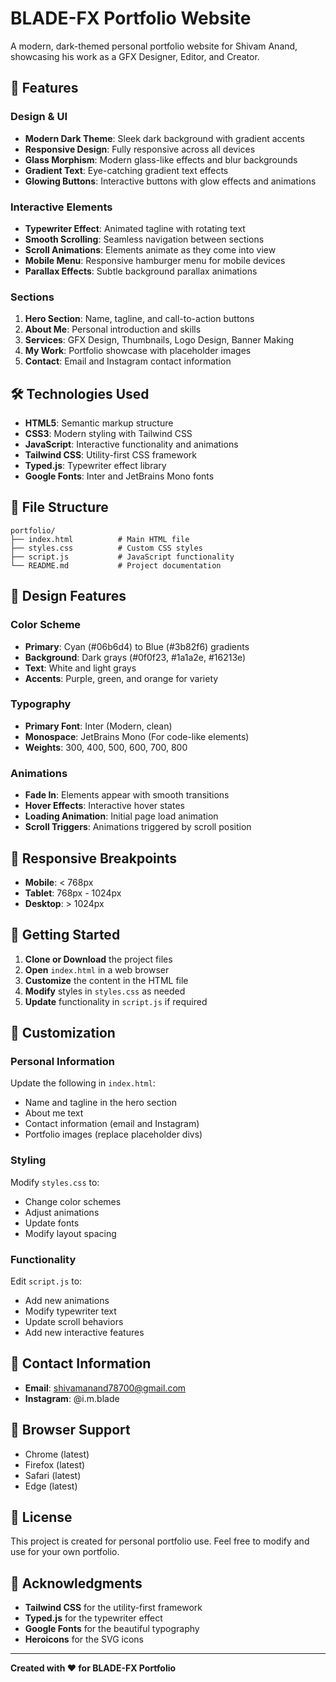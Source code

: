 # BLADE-FX Portfolio Website

A modern, dark-themed personal portfolio website for Shivam Anand, showcasing his work as a GFX Designer, Editor, and Creator.

## 🚀 Features

### Design & UI
- **Modern Dark Theme**: Sleek dark background with gradient accents
- **Responsive Design**: Fully responsive across all devices
- **Glass Morphism**: Modern glass-like effects and blur backgrounds
- **Gradient Text**: Eye-catching gradient text effects
- **Glowing Buttons**: Interactive buttons with glow effects and animations

### Interactive Elements
- **Typewriter Effect**: Animated tagline with rotating text
- **Smooth Scrolling**: Seamless navigation between sections
- **Scroll Animations**: Elements animate as they come into view
- **Mobile Menu**: Responsive hamburger menu for mobile devices
- **Parallax Effects**: Subtle background parallax animations

### Sections
1. **Hero Section**: Name, tagline, and call-to-action buttons
2. **About Me**: Personal introduction and skills
3. **Services**: GFX Design, Thumbnails, Logo Design, Banner Making
4. **My Work**: Portfolio showcase with placeholder images
5. **Contact**: Email and Instagram contact information

## 🛠️ Technologies Used

- **HTML5**: Semantic markup structure
- **CSS3**: Modern styling with Tailwind CSS
- **JavaScript**: Interactive functionality and animations
- **Tailwind CSS**: Utility-first CSS framework
- **Typed.js**: Typewriter effect library
- **Google Fonts**: Inter and JetBrains Mono fonts

## 📁 File Structure

```
portfolio/
├── index.html          # Main HTML file
├── styles.css          # Custom CSS styles
├── script.js           # JavaScript functionality
└── README.md           # Project documentation
```

## 🎨 Design Features

### Color Scheme
- **Primary**: Cyan (#06b6d4) to Blue (#3b82f6) gradients
- **Background**: Dark grays (#0f0f23, #1a1a2e, #16213e)
- **Text**: White and light grays
- **Accents**: Purple, green, and orange for variety

### Typography
- **Primary Font**: Inter (Modern, clean)
- **Monospace**: JetBrains Mono (For code-like elements)
- **Weights**: 300, 400, 500, 600, 700, 800

### Animations
- **Fade In**: Elements appear with smooth transitions
- **Hover Effects**: Interactive hover states
- **Loading Animation**: Initial page load animation
- **Scroll Triggers**: Animations triggered by scroll position

## 📱 Responsive Breakpoints

- **Mobile**: < 768px
- **Tablet**: 768px - 1024px
- **Desktop**: > 1024px

## 🚀 Getting Started

1. **Clone or Download** the project files
2. **Open** `index.html` in a web browser
3. **Customize** the content in the HTML file
4. **Modify** styles in `styles.css` as needed
5. **Update** functionality in `script.js` if required

## 🎯 Customization

### Personal Information
Update the following in `index.html`:
- Name and tagline in the hero section
- About me text
- Contact information (email and Instagram)
- Portfolio images (replace placeholder divs)

### Styling
Modify `styles.css` to:
- Change color schemes
- Adjust animations
- Update fonts
- Modify layout spacing

### Functionality
Edit `script.js` to:
- Add new animations
- Modify typewriter text
- Update scroll behaviors
- Add new interactive features

## 📧 Contact Information

- **Email**: shivamanand78700@gmail.com
- **Instagram**: @i.m.blade

## 🔧 Browser Support

- Chrome (latest)
- Firefox (latest)
- Safari (latest)
- Edge (latest)

## 📄 License

This project is created for personal portfolio use. Feel free to modify and use for your own portfolio.

## 🙏 Acknowledgments

- **Tailwind CSS** for the utility-first framework
- **Typed.js** for the typewriter effect
- **Google Fonts** for the beautiful typography
- **Heroicons** for the SVG icons

---

**Created with ❤️ for BLADE-FX Portfolio** 
